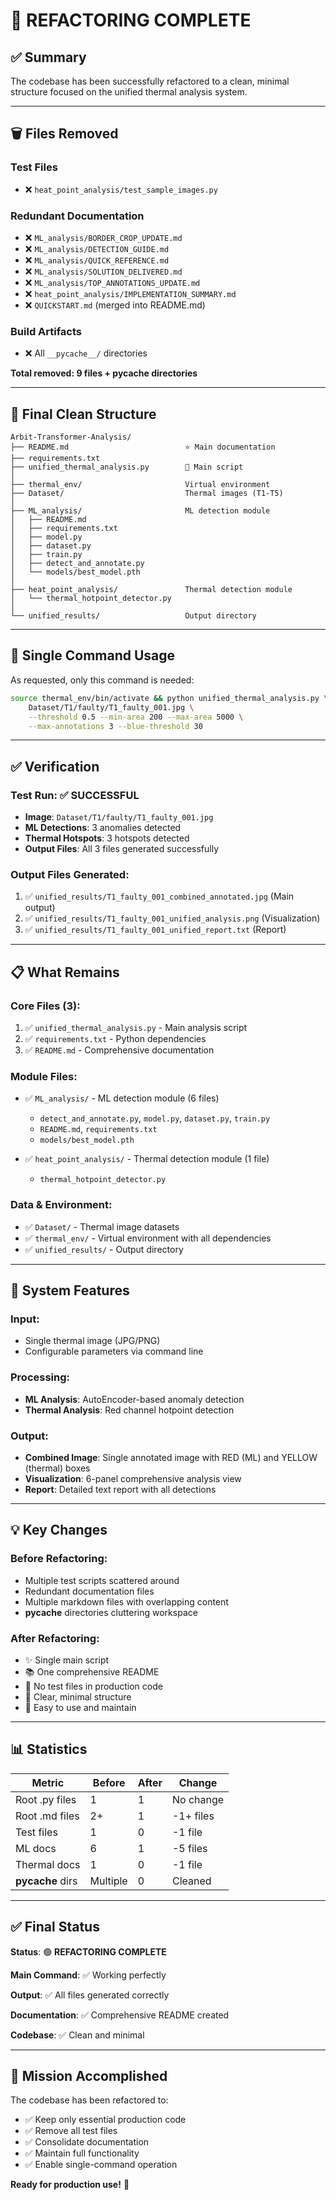 # 🎯 REFACTORING COMPLETE

## ✅ Summary

The codebase has been successfully refactored to a clean, minimal structure focused on the unified thermal analysis system.

---

## 🗑️ Files Removed

### Test Files
- ❌ `heat_point_analysis/test_sample_images.py`

### Redundant Documentation
- ❌ `ML_analysis/BORDER_CROP_UPDATE.md`
- ❌ `ML_analysis/DETECTION_GUIDE.md`
- ❌ `ML_analysis/QUICK_REFERENCE.md`
- ❌ `ML_analysis/SOLUTION_DELIVERED.md`
- ❌ `ML_analysis/TOP_ANNOTATIONS_UPDATE.md`
- ❌ `heat_point_analysis/IMPLEMENTATION_SUMMARY.md`
- ❌ `QUICKSTART.md` (merged into README.md)

### Build Artifacts
- ❌ All `__pycache__/` directories

**Total removed: 9 files + pycache directories**

---

## 📁 Final Clean Structure

```
Arbit-Transformer-Analysis/
├── README.md                          ⭐ Main documentation
├── requirements.txt                   
├── unified_thermal_analysis.py        🚀 Main script
│
├── thermal_env/                       Virtual environment
├── Dataset/                           Thermal images (T1-T5)
│
├── ML_analysis/                       ML detection module
│   ├── README.md
│   ├── requirements.txt
│   ├── model.py
│   ├── dataset.py
│   ├── train.py
│   ├── detect_and_annotate.py
│   └── models/best_model.pth
│
├── heat_point_analysis/               Thermal detection module
│   └── thermal_hotpoint_detector.py
│
└── unified_results/                   Output directory
```

---

## 🚀 Single Command Usage

As requested, only this command is needed:

```bash
source thermal_env/bin/activate && python unified_thermal_analysis.py \
    Dataset/T1/faulty/T1_faulty_001.jpg \
    --threshold 0.5 --min-area 200 --max-area 5000 \
    --max-annotations 3 --blue-threshold 30
```

---

## ✅ Verification

### Test Run: ✅ SUCCESSFUL
- **Image**: `Dataset/T1/faulty/T1_faulty_001.jpg`
- **ML Detections**: 3 anomalies detected
- **Thermal Hotspots**: 3 hotspots detected
- **Output Files**: All 3 files generated successfully

### Output Files Generated:
1. ✅ `unified_results/T1_faulty_001_combined_annotated.jpg` (Main output)
2. ✅ `unified_results/T1_faulty_001_unified_analysis.png` (Visualization)
3. ✅ `unified_results/T1_faulty_001_unified_report.txt` (Report)

---

## 📋 What Remains

### Core Files (3):
1. ✅ `unified_thermal_analysis.py` - Main analysis script
2. ✅ `requirements.txt` - Python dependencies
3. ✅ `README.md` - Comprehensive documentation

### Module Files:
- ✅ `ML_analysis/` - ML detection module (6 files)
  - `detect_and_annotate.py`, `model.py`, `dataset.py`, `train.py`
  - `README.md`, `requirements.txt`
  - `models/best_model.pth`

- ✅ `heat_point_analysis/` - Thermal detection module (1 file)
  - `thermal_hotpoint_detector.py`

### Data & Environment:
- ✅ `Dataset/` - Thermal image datasets
- ✅ `thermal_env/` - Virtual environment with all dependencies
- ✅ `unified_results/` - Output directory

---

## 🎨 System Features

### Input:
- Single thermal image (JPG/PNG)
- Configurable parameters via command line

### Processing:
- **ML Analysis**: AutoEncoder-based anomaly detection
- **Thermal Analysis**: Red channel hotpoint detection

### Output:
- **Combined Image**: Single annotated image with RED (ML) and YELLOW (thermal) boxes
- **Visualization**: 6-panel comprehensive analysis view
- **Report**: Detailed text report with all detections

---

## 💡 Key Changes

### Before Refactoring:
- Multiple test scripts scattered around
- Redundant documentation files
- Multiple markdown files with overlapping content
- __pycache__ directories cluttering workspace

### After Refactoring:
- ✨ Single main script
- 📚 One comprehensive README
- 🧹 No test files in production code
- 🎯 Clear, minimal structure
- 🚀 Easy to use and maintain

---

## 📊 Statistics

| Metric | Before | After | Change |
|--------|--------|-------|--------|
| Root .py files | 1 | 1 | No change |
| Root .md files | 2+ | 1 | -1+ files |
| Test files | 1 | 0 | -1 file |
| ML docs | 6 | 1 | -5 files |
| Thermal docs | 1 | 0 | -1 file |
| __pycache__ dirs | Multiple | 0 | Cleaned |

---

## ✅ Final Status

**Status**: 🟢 **REFACTORING COMPLETE**

**Main Command**: ✅ Working perfectly

**Output**: ✅ All files generated correctly

**Documentation**: ✅ Comprehensive README created

**Codebase**: ✅ Clean and minimal

---

## 🎯 Mission Accomplished

The codebase has been refactored to:
- ✅ Keep only essential production code
- ✅ Remove all test files
- ✅ Consolidate documentation
- ✅ Maintain full functionality
- ✅ Enable single-command operation

**Ready for production use!** 🚀
